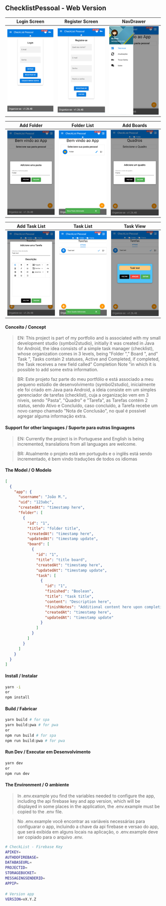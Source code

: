 ## ChecklistPessoal - Web Version


Login Screen             |  Register Screen          |NavDrawer
:-----------------------:|:-------------------------:|:-----------------------:
![](docs/Login.png)      |![](docs/Register.png)     |![](docs/NavDrawer.png) 

Add Folder               |Folder List                |Add Boards
:-----------------------:|:-------------------------:|:-----------------------:
![](docs/AddFolder.png)  |![](docs/FolderList.png)   |![](docs/AddBoards.png)

Add Task List            |  Task List                | Task View
:-----------------------:|:-------------------------:|:-----------------------:
![](docs/AddTasks.png)   |![](docs/TaskLists.png)    |![](docs/TaskView.png) 



#### Conceito / Concept
> EN: This project is part of my portfolio and is associated with my small development studio (symbol2studio), initially it was created in Java for Android, the idea consists of a simple task manager (checklist), whose organization comes in 3 levels, being "Folder "," Board ", and" Task ", Tasks contain 2 statuses, Active and Completed, if completed, the Task receives a new field called" Completion Note "in which it is possible to add some extra information.

> BR: Este projeto faz parte do meu portfólio e está associado a meu pequeno estúdio de desenvolvimento (symbol2studio), inicialmente ele foi criado em Java para Android, a ideia consiste em um simples gerenciador de tarefas (checklist), cuja a organização vem em 3 níveis, sendo "Pasta", "Quadro" e "Tarefa", as Tarefas contém 2 status, sendo Ativo e Concluído, caso concluído, a Tarefa recebe um novo campo chamado "Nota de Conclusão", no qual é possível agregar alguma informação extra.

#### Support for other languages / Suporte para outras linguagens
> EN: Currently the project is in Portuguese and English is being incremented, translations from all languages ​​are welcome.

> BR: Atualmente o projeto está em português e o inglês está sendo incrementado, é bem vindo traduções de todos os idiomas

#### The Model / O Modelo
```json
[
  {
    "app": {
      "username": "João M.",
      "uid": "123abc",
      "createdAt": "timestamp here",
      "folder": [
        {
          "id": "1",
          "title": "folder title",
          "createdAt": "timestamp here",
          "updatedAt": "timestamp update",
          "board": [
            {
              "id": "1",
              "title": "title board",
              "createdAt": "timestamp here",
              "updatedAt": "timestamp update",
              "task": [
                {
                  "id": "1",
                  "finished": "Boolean",
                  "title": "task title",
                  "content": "Description here",
                  "finishNotes": "Additional content here upon completion",
                  "createdAt": "timestamp here",
                  "updatedAt": "timestamp update"
                }
              ]
            }
          ]
        }
      ]
    }
  }
]
```

#### Install / Instalar
```bash
yarn -i
or
npm install
```

#### Build / Fabricar
```bash
yarn build # for spa
yarn build:pwa # for pwa
or
npm run build # for spa
npm run build:pwa # for pwa
```

#### Run Dev / Executar em Desenvolvimento
```bash
yarn dev
or
npm run dev
```

#### The Environment / O ambiente
> In .env.example you find the variables needed to configure the app, including the api firebase key and app version, which will be displayed in some places in the application, the .env.example must be copied to the .env file.

> No .env.example você encontrar as variáveis necessárias para configuarar o app, incluindo a chave da api firebase e versao do app, que será exibida em alguns locais na aplicação, o .env.example deve ser copiado para o arquivo .env.

```bash
# CheckList - Firebase Key
APIKEY=
AUTHDOFIREBASE=
DATABASEURL=
PROJECTID=
STORAGEBUCKET=
MESSAGINGSENDERID=
APPIP=

# Version app
VERSION=vX.Y.Z
```